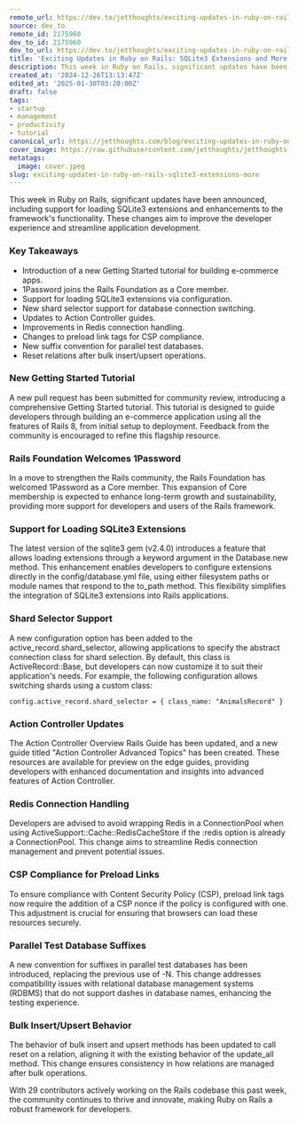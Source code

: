```yaml
---
remote_url: https://dev.to/jetthoughts/exciting-updates-in-ruby-on-rails-sqlite3-extensions-and-more-3d75
source: dev_to
remote_id: 2175960
dev_to_id: 2175960
dev_to_url: https://dev.to/jetthoughts/exciting-updates-in-ruby-on-rails-sqlite3-extensions-and-more-3d75
title: 'Exciting Updates in Ruby on Rails: SQLite3 Extensions and More'
description: This week in Ruby on Rails, significant updates have been announced, including support for loading...
created_at: '2024-12-26T13:13:47Z'
edited_at: '2025-01-30T03:20:00Z'
draft: false
tags:
- startup
- management
- productivity
- tutorial
canonical_url: https://jetthoughts.com/blog/exciting-updates-in-ruby-on-rails-sqlite3-extensions-more/
cover_image: https://raw.githubusercontent.com/jetthoughts/jetthoughts.github.io/master/content/blog/exciting-updates-in-ruby-on-rails-sqlite3-extensions-more/cover.jpeg
metatags:
  image: cover.jpeg
slug: exciting-updates-in-ruby-on-rails-sqlite3-extensions-more
---
```

This week in Ruby on Rails, significant updates have been announced, including support for loading SQLite3 extensions and enhancements to the framework's functionality. These changes aim to improve the developer experience and streamline application development.

### Key Takeaways

*   Introduction of a new Getting Started tutorial for building e-commerce apps.
*   1Password joins the Rails Foundation as a Core member.
*   Support for loading SQLite3 extensions via configuration.
*   New shard selector support for database connection switching.
*   Updates to Action Controller guides.
*   Improvements in Redis connection handling.
*   Changes to preload link tags for CSP compliance.
*   New suffix convention for parallel test databases.
*   Reset relations after bulk insert/upsert operations.

### New Getting Started Tutorial

A new pull request has been submitted for community review, introducing a comprehensive Getting Started tutorial. This tutorial is designed to guide developers through building an e-commerce application using all the features of Rails 8, from initial setup to deployment. Feedback from the community is encouraged to refine this flagship resource.

### Rails Foundation Welcomes 1Password

In a move to strengthen the Rails community, the Rails Foundation has welcomed 1Password as a Core member. This expansion of Core membership is expected to enhance long-term growth and sustainability, providing more support for developers and users of the Rails framework.

### Support for Loading SQLite3 Extensions

The latest version of the sqlite3 gem (v2.4.0) introduces a feature that allows loading extensions through a keyword argument in the Database.new method. This enhancement enables developers to configure extensions directly in the config/database.yml file, using either filesystem paths or module names that respond to the to\_path method. This flexibility simplifies the integration of SQLite3 extensions into Rails applications.

### Shard Selector Support

A new configuration option has been added to the active\_record.shard\_selector, allowing applications to specify the abstract connection class for shard selection. By default, this class is ActiveRecord::Base, but developers can now customize it to suit their application's needs. For example, the following configuration allows switching shards using a custom class:

    config.active_record.shard_selector = { class_name: "AnimalsRecord" }
    

### Action Controller Updates

The Action Controller Overview Rails Guide has been updated, and a new guide titled "Action Controller Advanced Topics" has been created. These resources are available for preview on the edge guides, providing developers with enhanced documentation and insights into advanced features of Action Controller.

### Redis Connection Handling

Developers are advised to avoid wrapping Redis in a ConnectionPool when using ActiveSupport::Cache::RedisCacheStore if the :redis option is already a ConnectionPool. This change aims to streamline Redis connection management and prevent potential issues.

### CSP Compliance for Preload Links

To ensure compliance with Content Security Policy (CSP), preload link tags now require the addition of a CSP nonce if the policy is configured with one. This adjustment is crucial for ensuring that browsers can load these resources securely.

### Parallel Test Database Suffixes

A new convention for suffixes in parallel test databases has been introduced, replacing the previous use of -N. This change addresses compatibility issues with relational database management systems (RDBMS) that do not support dashes in database names, enhancing the testing experience.

### Bulk Insert/Upsert Behavior

The behavior of bulk insert and upsert methods has been updated to call reset on a relation, aligning it with the existing behavior of the update\_all method. This change ensures consistency in how relations are managed after bulk operations.

With 29 contributors actively working on the Rails codebase this past week, the community continues to thrive and innovate, making Ruby on Rails a robust framework for developers.